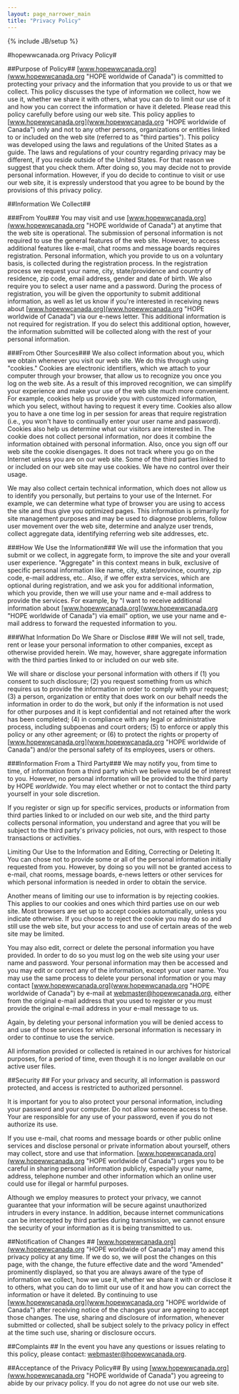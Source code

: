 ```yaml
---
layout: page_narrower_main
title: "Privacy Policy"
---
```

{% include JB/setup %}

#hopewwcanada.org Privacy Policy#



##Purpose of Policy##
[www.hopewwcanada.org](www.hopewwcanada.org "HOPE worldwide of Canada") is committed to protecting your privacy and the information that you provide to us or that we collect. This policy discusses the type of information we collect, how we use it, whether we share it with others, what you can do to limit our use of it and how you can correct the information or have it deleted. Please read this policy carefully before using our web site. This policy applies to [www.hopewwcanada.org](www.hopewwcanada.org "HOPE worldwide of Canada") only and not to any other persons, organizations or entities linked to or included on the web site (referred to as "third parties"). This policy was developed using the laws and regulations of the United States as a guide. The laws and regulations of your country regarding privacy may be different, if you reside outside of the United States. For that reason we suggest that you check them. After doing so, you may decide not to provide personal information. However, if you do decide to continue to visit or use our web site, it is expressly understood that you agree to be bound by the provisions of this privacy policy.

##Information We Collect##

###From You###
You may visit and use [www.hopewwcanada.org](www.hopewwcanada.org "HOPE worldwide of Canada") at anytime that the web site is operational. The submission of personal information is not required to use the general features of the web site. However, to access additional features like e-mail, chat rooms and message boards requires registration. Personal information, which you provide to us on a voluntary basis, is collected during the registration process. In the registration process we request your name, city, state/providence and country of residence, zip code, email address, gender and date of birth. We also require you to select a user name and a password. During the process of registration, you will be given the opportunity to submit additional information, as well as let us know if you're interested in receiving news about [www.hopewwcanada.org](www.hopewwcanada.org "HOPE worldwide of Canada") via our e-news letter. This additional information is not required for registration. If you do select this additional option, however, the information submitted will be collected along with the rest of your personal information.

###From Other Sources###
We also collect information about you, which we obtain whenever you visit our web site. We do this through using "cookies." Cookies are electronic identifiers, which we attach to your computer through your browser, that allow us to recognize you once you log on the web site. As a result of this improved recognition, we can simplify your experience and make your use of the web site much more convenient. For example, cookies help us provide you with customized information, which you select, without having to request it every time. Cookies also allow you to have a one time log in per session for areas that require registration (i.e., you won't have to continually enter your user name and password). Cookies also help us determine what our visitors are interested in. The cookie does not collect personal information, nor does it combine the information obtained with personal information. Also, once you sign off our web site the cookie disengages. It does not track where you go on the Internet unless you are on our web site. Some of the third parties linked to or included on our web site may use cookies. We have no control over their usage.

We may also collect certain technical information, which does not allow us to identify you personally, but pertains to your use of the Internet. For example, we can determine what type of browser you are using to access the site and thus give you optimized pages. This information is primarily for site management purposes and may be used to diagnose problems, follow user movement over the web site, determine and analyze user trends, collect aggregate data, identifying referring web site addresses, etc.

###How We Use the Information###
We will use the information that you submit or we collect, in aggregate form, to improve the site and your overall user experience. "Aggregate" in this context means in bulk, exclusive of specific personal information like name, city, state/province, country, zip code, e-mail address, etc.. Also, if we offer extra services, which are optional during registration, and we ask you for additional information, which you provide, then we will use your name and e-mail address to provide the services. For example, by "I want to receive additional information about [www.hopewwcanada.org](www.hopewwcanada.org "HOPE worldwide of Canada") via email" option, we use your name and e-mail address to forward the requested information to you.

###What Information Do We Share or Disclose ###
We will not sell, trade, rent or lease your personal information to other companies, except as otherwise provided herein. We may, however, share aggregate information with the third parties linked to or included on our web site.

We will share or disclose your personal information with others if (1) you consent to such disclosure; (2) you request something from us which requires us to provide the information in order to comply with your request; (3) a person, organization or entity that does work on our behalf needs the information in order to do the work, but only if the information is not used for other purposes and it is kept confidential and not retained after the work has been completed; (4) in compliance with any legal or administrative process, including subpoenas and court orders; (5) to enforce or apply this policy or any other agreement; or (6) to protect the rights or property of [www.hopewwcanada.org](www.hopewwcanada.org "HOPE worldwide of Canada") and/or the personal safety of its employees, users or others.

###Information From a Third Party###
We may notify you, from time to time, of information from a third party which we believe would be of interest to you. However, no personal information will be provided to the third party by HOPE _worldwide_. You may elect whether or not to contact the third party yourself in your sole discretion.

If you register or sign up for specific services, products or information from third parties linked to or included on our web site, and the third party collects personal information, you understand and agree that you will be subject to the third party's privacy policies, not ours, with respect to those transactions or activities.

Limiting Our Use to the Information and Editing, Correcting or Deleting It.
You can chose not to provide some or all of the personal information initially requested from you. However, by doing so you will not be granted access to e-mail, chat rooms, message boards, e-news letters or other services for which personal information is needed in order to obtain the service.

Another means of limiting our use to information is by rejecting cookies. This applies to our cookies and ones which third parties use on our web site. Most browsers are set up to accept cookies automatically, unless you indicate otherwise. If you choose to reject the cookie you may do so and still use the web site, but your access to and use of certain areas of the web site may be limited.

You may also edit, correct or delete the personal information you have provided. In order to do so you must log on the web site using your user name and password. Your personal information may then be accessed and you may edit or correct any of the information, except your user name. You may use the same process to delete your personal information or you may contact [www.hopewwcanada.org](www.hopewwcanada.org "HOPE worldwide of Canada") by e-mail at webmaster@hopewwcanada.org, either from the original e-mail address that you used to register or you must provide the original e-mail address in your e-mail message to us.

Again, by deleting your personal information you will be denied access to and use of those services for which personal information is necessary in order to continue to use the service.

All information provided or collected is retained in our archives for historical purposes, for a period of time, even though it is no longer available on our active user files.

##Security ##
For your privacy and security, all information is password protected, and access is restricted to authorized personnel.

It is important for you to also protect your personal information, including your password and your computer. Do not allow someone access to these. Your are responsible for any use of your password, even if you do not authorize its use.

If you use e-mail, chat rooms and message boards or other public online services and disclose personal or private information about yourself, others may collect, store and use that information. [www.hopewwcanada.org](www.hopewwcanada.org "HOPE worldwide of Canada") urges you to be careful in sharing personal information publicly, especially your name, address, telephone number and other information which an online user could use for illegal or harmful purposes.

Although we employ measures to protect your privacy, we cannot guarantee that your information will be secure against unauthorized intruders in every instance. In addition, because internet communications can be intercepted by third parties during transmission, we cannot ensure the security of your information as it is being transmitted to us.

##Notification of Changes ##
[www.hopewwcanada.org](www.hopewwcanada.org "HOPE worldwide of Canada") may amend this privacy policy at any time. If we do so, we will post the changes on this page, with the change, the future effective date and the word "Amended" prominently displayed, so that you are always aware of the type of information we collect, how we use it, whether we share it with or disclose it to others, what you can do to limit our use of it and how you can correct the information or have it deleted. By continuing to use [www.hopewwcanada.org](www.hopewwcanada.org "HOPE worldwide of Canada") after receiving notice of the changes your are agreeing to accept those changes. The use, sharing and disclosure of information, whenever submitted or collected, shall be subject solely to the privacy policy in effect at the time such use, sharing or disclosure occurs.

##Complaints ##
In the event you have any questions or issues relating to this policy, please contact: [webmaster@hopewwcanada.org](mailto:webmaster@hopewwcanada.org "Contact webmaster").

##Acceptance of the Privacy Policy##
By using [www.hopewwcanada.org](www.hopewwcanada.org "HOPE worldwide of Canada") you agreeing to abide by our privacy policy. If you do not agree do not use our web site.